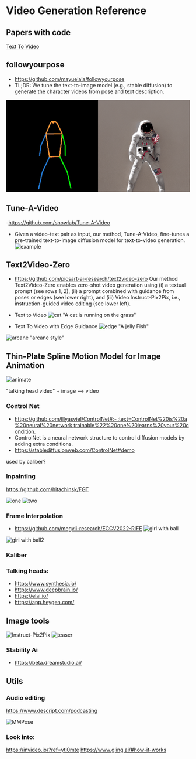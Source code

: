 # Video Generation Reference



## Papers with code

[Text To Video](https://paperswithcode.com/task/text-to-video-generation)



## followyourpose
- https://github.com/mayuelala/followyourpose
- TL;DR: We tune the text-to-image model (e.g., stable diffusion) to generate the character videos from pose and text description.

![astronout](./astronaut.gif)



## Tune-A-Video
-https://github.com/showlab/Tune-A-Video
- Given a video-text pair as input, our method, Tune-A-Video, fine-tunes a pre-trained text-to-image diffusion model for text-to-video generation.
![example](https://camo.githubusercontent.com/40b7d8416024a0b08b1766f29e8d1a90efc2deff9ed879b21cc32a7bd7498a10/68747470733a2f2f74756e6561766964656f2e6769746875622e696f2f6173736574732f7465617365722e676966)


## Text2Video-Zero

- https://github.com/picsart-ai-research/text2video-zero
Our method Text2Video-Zero enables zero-shot video generation using
(i) a textual prompt (see rows 1, 2),
(ii) a prompt combined with guidance from poses or edges (see lower right), and
(iii) Video Instruct-Pix2Pix, i.e., instruction-guided video editing (see lower left).

- Text to Video
![cat](https://github.com/Picsart-AI-Research/Text2Video-Zero/blob/main/__assets__/github/results/t2v/cat_running.gif)
"A cat is running on the grass"

- Text To Video with Edge Guidance
![edge](https://github.com/Picsart-AI-Research/Text2Video-Zero/blob/main/__assets__/github/results/edge2v/jelly_merged_with_input.gif)
"A jelly Fish"

![arcane](https://github.com/Picsart-AI-Research/Text2Video-Zero/blob/main/__assets__/github/results/canny_db/arcane_style_merged_with_input.gif)
"arcane style"

## Thin-Plate Spline Motion Model for Image Animation
![animate](https://github.com/yoyo-nb/Thin-Plate-Spline-Motion-Model/raw/main/assets/vox.gif)

"talking head video" + image --> video


### Control Net

- https://github.com/lllyasviel/ControlNet#:~:text=ControlNet%20is%20a%20neural%20network,trainable%22%20one%20learns%20your%20condition.
- ControlNet is a neural network structure to control diffusion models by adding extra conditions.
- https://stablediffusionweb.com/ControlNet#demo

used by caliber?

### Inpainting

https://github.com/hitachinsk/FGT

![one](https://github.com/hitachinsk/FGT/blob/master/materials/demo_o/bmx-bumps_o.gif)
![two](https://github.com/hitachinsk/FGT/blob/master/materials/demo_p/bbp.gif)


### Frame Interpolation
- https://github.com/megvii-research/ECCV2022-RIFE
![girl with ball](https://github.com/megvii-research/ECCV2022-RIFE/blob/main/demo/D2_slomo_clipped.gif)

![girl with ball2](https://github.com/megvii-research/ECCV2022-RIFE/blob/main/demo/D2_slomo_clipped.gif)

### Kaliber



### Talking heads:

- https://www.synthesia.io/
- https://www.deepbrain.io/
- https://elai.io/
- https://app.heygen.com/


## Image tools

![Instruct-Pix2Pix](https://www.timothybrooks.com/instruct-pix2pix/)
![teaser](https://instruct-pix2pix.timothybrooks.com/teaser.jpg)

### Stability Ai

- https://beta.dreamstudio.ai/
## Utils

### Audio editing
https://www.descript.com/podcasting

![MMPose](https://github.com/open-mmlab/mmpose)


### Look into:

https://invideo.io/?ref=yti0mte
https://www.gling.ai/#how-it-works
